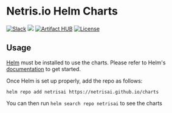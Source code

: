 # Netris.io Helm Charts
[![Slack](https://img.shields.io/badge/slack-@netrisai-blue.svg?logo=slack)](https://netrisai.slack.com/)
[![](https://github.com/netrisai/charts/workflows/Release%20Charts/badge.svg?branch=main)](https://github.com/netrisai/charts/actions)
[![Artifact HUB](https://img.shields.io/endpoint?url=https://artifacthub.io/badge/repository/netrisai)](https://artifacthub.io/packages/search?repo=netrisai)
[![License](https://img.shields.io/badge/License-Apache%202.0-blue.svg)](https://opensource.org/licenses/Apache-2.0)

## Usage

[Helm](https://helm.sh) must be installed to use the charts.
Please refer to Helm's [documentation](https://helm.sh/docs/) to get started.

Once Helm is set up properly, add the repo as follows:

```console
helm repo add netrisai https://netrisai.github.io/charts
```

You can then run `helm search repo netrisai` to see the charts
